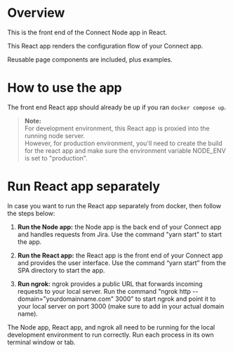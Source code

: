 # Overview

This is the front end of the Connect Node app in React. 

This React app renders the configuration flow of your Connect app. 

Reusable page components are included, plus examples.

# How to use the app

The front end React app should already be up if you ran `docker compose up`.

> **Note:** <br/> For development environment, this React app is proxied into the running node server.  <br/>However, for production environment, you'll need to create the build for the react app and make sure the environment variable NODE_ENV is set to "production".

# Run React app separately

In case you want to run the React app separately from docker, then follow the steps below:

1. **Run the Node app:** the Node app is the back end of your Connect app and handles requests from Jira. Use the command "yarn start" to start the app.

2. **Run the React app:** the React app is the front end of your Connect app and provides the user interface. Use the command “yarn start” from the SPA directory to start the app.

3. **Run ngrok:** ngrok provides a public URL that forwards incoming requests to your local server. Run the command "ngrok http --domain="yourdomainname.com" 3000" to start ngrok and point it to your local server  on port 3000 (make sure to add in your actual domain name).

The Node app, React app, and ngrok all need to be running for the local development environment to run correctly. Run each process in its own terminal window or tab.
